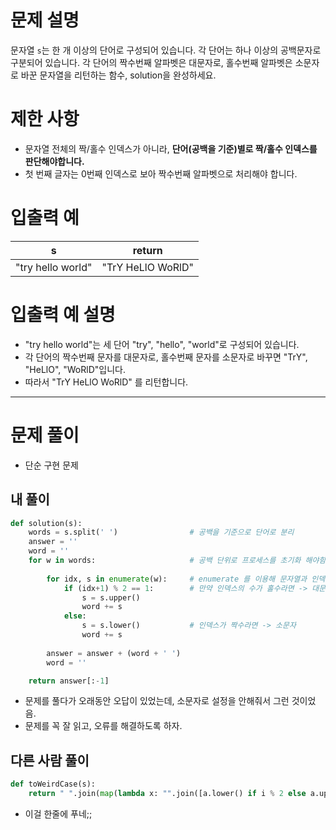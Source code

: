 # 문제 설명
문자열 `s`는 한 개 이상의 단어로 구성되어 있습니다. 각 단어는 하나 이상의 공백문자로 구분되어 있습니다. 
각 단어의 짝수번째 알파벳은 대문자로, 홀수번째 알파벳은 소문자로 바꾼 문자열을 리턴하는 함수, solution을 완성하세요.

# 제한 사항
- 문자열 전체의 짝/홀수 인덱스가 아니라, **단어(공백을 기준)별로 짝/홀수 인덱스를 판단해야합니다.**
- 첫 번째 글자는 0번째 인덱스로 보아 짝수번째 알파벳으로 처리해야 합니다.

# 입출력 예
|s|return|
|--|--|
|"try hello world"|"TrY HeLlO WoRlD"|

# 입출력 예 설명
- "try hello world"는 세 단어 "try", "hello", "world"로 구성되어 있습니다. 
- 각 단어의 짝수번째 문자를 대문자로, 홀수번째 문자를 소문자로 바꾸면 "TrY", "HeLlO", "WoRlD"입니다. 
- 따라서 "TrY HeLlO WoRlD" 를 리턴합니다.

---

# 문제 풀이
- 단순 구현 문제

## 내 풀이

```python
def solution(s):
    words = s.split(' ')                # 공백을 기준으로 단어로 분리
    answer = ''
    word = ''
    for w in words:                     # 공백 단위로 프로세스를 초기화 해야함.
        
        for idx, s in enumerate(w):     # enumerate 를 이용해 문자열과 인덱스를 구분
            if (idx+1) % 2 == 1:        # 만약 인덱스의 수가 홀수라면 -> 대문자
                s = s.upper()
                word += s
            else:
                s = s.lower()           # 인덱스가 짝수라면 -> 소문자
                word += s
        
        answer = answer + (word + ' ')
        word = ''

    return answer[:-1]
```

- 문제를 풀다가 오래동안 오답이 있었는데, 소문자로 설정을 안해줘서 그런 것이었음.
- 문제를 꼭 잘 읽고, 오류를 해결하도록 하자.

## 다른 사람 풀이
```python
def toWeirdCase(s):
    return " ".join(map(lambda x: "".join([a.lower() if i % 2 else a.upper() for i, a in enumerate(x)]), s.split(" ")))
```
- 이걸 한줄에 푸네;;